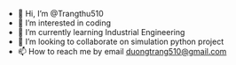- 👋 Hi, I’m @Trangthu510
- 👀 I’m interested in coding
- 🌱 I’m currently learning Industrial Engineering
- 💞️ I’m looking to collaborate on simulation python project
- 📫 How to reach me by email duongtrang510@gmail.com

<!---
Trangthu510/Trangthu510 is a ✨ special ✨ repository because its `README.md` (this file) appears on your GitHub profile.
You can click the Preview link to take a look at your changes.
--->
